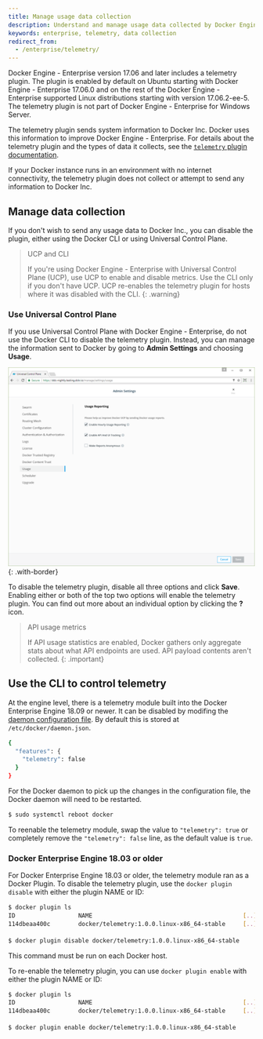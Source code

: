 ```yaml
---
title: Manage usage data collection
description: Understand and manage usage data collected by Docker Engine - Enterprise and sent to Docker.
keywords: enterprise, telemetry, data collection
redirect_from:
  - /enterprise/telemetry/
---
```


Docker Engine - Enterprise version 17.06 and later includes a telemetry plugin.
The plugin is enabled by default on Ubuntu starting with Docker Engine - Enterprise 17.06.0
and on the rest of the Docker Engine - Enterprise supported Linux distributions starting with version
17.06.2-ee-5. The telemetry plugin is not part of Docker Engine - Enterprise for Windows Server.

The telemetry plugin sends system information to Docker Inc. Docker uses this
information to improve Docker Engine - Enterprise. For details about the telemetry plugin and
the types of data it collects, see the
[`telemetry` plugin documentation](https://hub.docker.com/community/images/docker/telemetry).

If your Docker instance runs in an environment with no internet connectivity,
the telemetry plugin does not collect or attempt to send any information to
Docker Inc.

## Manage data collection

If you don't wish to send any usage data to Docker Inc., you can disable the
plugin, either using the Docker CLI or using Universal Control Plane.

> UCP and CLI
>
> If you're using Docker Engine - Enterprise with Universal Control Plane
> (UCP), use UCP to enable and disable metrics. Use the CLI only if you don't
> have UCP. UCP re-enables the telemetry plugin for hosts where it was
> disabled with the CLI.
{: .warning}

### Use Universal Control Plane

If you use Universal Control Plane with Docker Engine - Enterprise, do not use the Docker CLI to
disable the telemetry plugin. Instead, you can manage the information sent to
Docker by going to **Admin Settings** and choosing **Usage**.

![UCP admin settings Usage defaults](images/usage-defaults.png){: .with-border}

To disable the telemetry plugin, disable all three options and click **Save**.
Enabling either or both of the top two options will enable the telemetry plugin.
You can find out more about an individual option by clicking the **?** icon.

> API usage metrics
>
> If API usage statistics are enabled, Docker gathers only aggregate stats
> about what API endpoints are used. API payload contents aren't collected.
{: .important}

## Use the CLI to control telemetry

At the engine level, there is a telemetry module built into the Docker
Enterprise Engine 18.09 or newer. It can be disabled by modifing the
[daemon configuration file](/engine/reference/commandline/dockerd/#daemon-configuration-file).
By default this is stored at `/etc/docker/daemon.json`.

```bash
{
  "features": {
    "telemetry": false
  }
}
```

For the Docker daemon to pick up the changes in the configuration file, the
Docker daemon will need to be restarted.

```bash
$ sudo systemctl reboot docker
```

To reenable the telemetry module, swap the value to `"telemetry": true` or
completely remove the `"telemetry": false` line, as the default value is `true`.


### Docker Enterprise Engine 18.03 or older

For Docker Enterprise Engine 18.03 or older, the telemetry module ran as a
Docker Plugin. To disable the telemetry plugin, use the `docker plugin disable`
with either the plugin NAME or ID:

```bash
$ docker plugin ls
ID                  NAME                                           [..]
114dbeaa400c        docker/telemetry:1.0.0.linux-x86_64-stable     [..]

$ docker plugin disable docker/telemetry:1.0.0.linux-x86_64-stable
```

This command must be run on each Docker host.

To re-enable the telemetry plugin, you can use `docker plugin enable` with
either the plugin NAME or ID:

```bash
$ docker plugin ls
ID                  NAME                                           [..]
114dbeaa400c        docker/telemetry:1.0.0.linux-x86_64-stable     [..]

$ docker plugin enable docker/telemetry:1.0.0.linux-x86_64-stable
```
